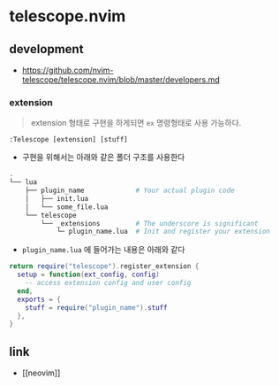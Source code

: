 # telescope.nvim

## development
+ https://github.com/nvim-telescope/telescope.nvim/blob/master/developers.md

### extension
> extension 형태로 구현을 하게되면 `ex` 명령형태로 사용 가능하다.

```vim 
:Telescope [extension] [stuff]
```

- 구현을 위해서는 아래와 같은 폴더 구조를 사용한다
```sh 
.
└── lua
    ├── plugin_name             # Your actual plugin code
    │   ├── init.lua
    │   └── some_file.lua
    └── telescope
        └── _extensions         # The underscore is significant
            └─ plugin_name.lua  # Init and register your extension
```

- `plugin_name.lua` 에 들어가는 내용은 아래와 같다
```lua
return require("telescope").register_extension {
  setup = function(ext_config, config)
    -- access extension config and user config
  end,
  exports = {
    stuff = require("plugin_name").stuff
  },
}
```

## link
- [[neovim]]
